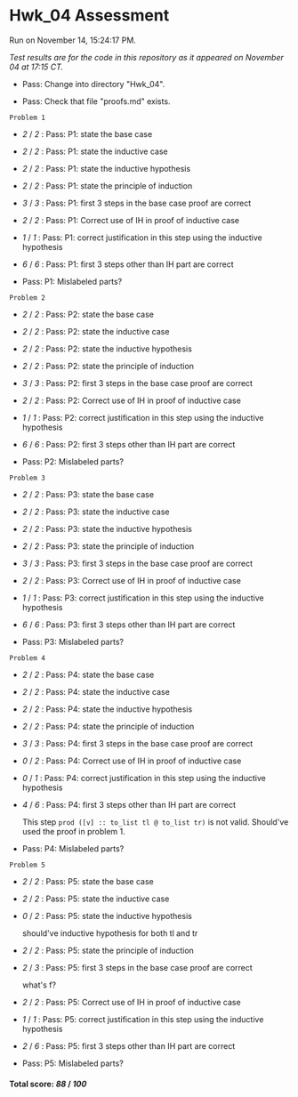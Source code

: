 # Hwk_04 Assessment

Run on November 14, 15:24:17 PM.

*Test results are for the code in this repository as it appeared on November 04 at 17:15 CT.*

+ Pass: Change into directory "Hwk_04".

+ Pass: Check that file "proofs.md" exists.

``Problem 1``

+  _2_ / _2_ : Pass: P1: state the base case

    

+  _2_ / _2_ : Pass: P1: state the inductive case

    

+  _2_ / _2_ : Pass: P1: state the inductive hypothesis

    

+  _2_ / _2_ : Pass: P1: state the principle of induction

    

+  _3_ / _3_ : Pass: P1: first 3 steps in the base case proof are correct

    

+  _2_ / _2_ : Pass: P1: Correct use of IH in proof of inductive case

    

+  _1_ / _1_ : Pass: P1: correct justification in this step using the inductive hypothesis

    

+  _6_ / _6_ : Pass: P1: first 3 steps other than IH part are correct

    

+ Pass: P1: Mislabeled parts?

    

``Problem 2``

+  _2_ / _2_ : Pass: P2: state the base case

    

+  _2_ / _2_ : Pass: P2: state the inductive case

    

+  _2_ / _2_ : Pass: P2: state the inductive hypothesis

    

+  _2_ / _2_ : Pass: P2: state the principle of induction

    

+  _3_ / _3_ : Pass: P2: first 3 steps in the base case proof are correct

    

+  _2_ / _2_ : Pass: P2: Correct use of IH in proof of inductive case

    

+  _1_ / _1_ : Pass: P2: correct justification in this step using the inductive hypothesis

    

+  _6_ / _6_ : Pass: P2: first 3 steps other than IH part are correct

    

+ Pass: P2: Mislabeled parts?

    

``Problem 3``

+  _2_ / _2_ : Pass: P3: state the base case

    

+  _2_ / _2_ : Pass: P3: state the inductive case

    

+  _2_ / _2_ : Pass: P3: state the inductive hypothesis

    

+  _2_ / _2_ : Pass: P3: state the principle of induction

    

+  _3_ / _3_ : Pass: P3: first 3 steps in the base case proof are correct

    

+  _2_ / _2_ : Pass: P3: Correct use of IH in proof of inductive case

    

+  _1_ / _1_ : Pass: P3: correct justification in this step using the inductive hypothesis

    

+  _6_ / _6_ : Pass: P3: first 3 steps other than IH part are correct

    

+ Pass: P3: Mislabeled parts?

    

``Problem 4``

+  _2_ / _2_ : Pass: P4: state the base case

    

+  _2_ / _2_ : Pass: P4: state the inductive case

    

+  _2_ / _2_ : Pass: P4: state the inductive hypothesis

    

+  _2_ / _2_ : Pass: P4: state the principle of induction

    

+  _3_ / _3_ : Pass: P4: first 3 steps in the base case proof are correct

    

+  _0_ / _2_ : Pass: P4: Correct use of IH in proof of inductive case

    

+  _0_ / _1_ : Pass: P4: correct justification in this step using the inductive hypothesis

    

+  _4_ / _6_ : Pass: P4: first 3 steps other than IH part are correct

    This step `prod ([v] :: to_list tl @ to_list tr)` is not valid. Should've used the proof in problem 1.

+ Pass: P4: Mislabeled parts?

    

``Problem 5``

+  _2_ / _2_ : Pass: P5: state the base case

    

+  _2_ / _2_ : Pass: P5: state the inductive case

    

+  _0_ / _2_ : Pass: P5: state the inductive hypothesis

    should've inductive hypothesis for both tl and tr

+  _2_ / _2_ : Pass: P5: state the principle of induction

    

+  _2_ / _3_ : Pass: P5: first 3 steps in the base case proof are correct

    what's f?

+  _2_ / _2_ : Pass: P5: Correct use of IH in proof of inductive case

    

+  _1_ / _1_ : Pass: P5: correct justification in this step using the inductive hypothesis

    

+  _2_ / _6_ : Pass: P5: first 3 steps other than IH part are correct

    

+ Pass: P5: Mislabeled parts?

    

#### Total score: _88_ / _100_

